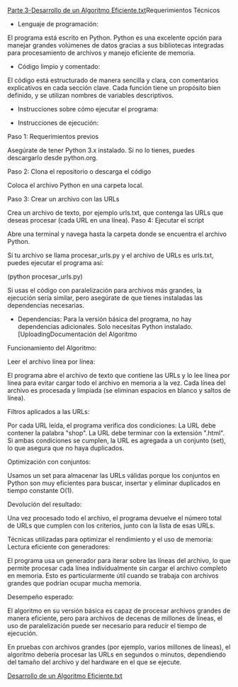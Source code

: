[Parte 3-Desarrollo de un Algoritmo Eficiente.txt](https://github.com/user-attachments/files/17249501/Parte.3-Desarrollo.de.un.Algoritmo.Eficiente.txt)Requerimientos Técnicos

* Lenguaje de programación:

El programa está escrito en Python.
Python es una excelente opción para manejar grandes volúmenes de datos gracias a sus bibliotecas integradas para procesamiento de archivos y manejo eficiente de memoria.

* Código limpio y comentado:

El código está estructurado de manera sencilla y clara, con comentarios explicativos en cada sección clave.
Cada función tiene un propósito bien definido, y se utilizan nombres de variables descriptivos.

* Instrucciones sobre cómo ejecutar el programa:

* Instrucciones de ejecución:
  
Paso 1: Requerimientos previos

Asegúrate de tener Python 3.x instalado. Si no lo tienes, puedes descargarlo desde python.org.

Paso 2: Clona el repositorio o descarga el código

Coloca el archivo Python en una carpeta local.

Paso 3: Crear un archivo con las URLs

Crea un archivo de texto, por ejemplo urls.txt, que contenga las URLs que deseas procesar (cada URL en una línea).
Paso 4: Ejecutar el script

Abre una terminal y navega hasta la carpeta donde se encuentra el archivo Python.

Si tu archivo se llama procesar_urls.py y el archivo de URLs es urls.txt, puedes ejecutar el programa así:

  (python procesar_urls.py)

Si usas el código con paralelización para archivos más grandes, la ejecución sería similar, pero asegúrate de que tienes instaladas las dependencias necesarias.

* Dependencias:
Para la versión básica del programa, no hay dependencias adicionales. Solo necesitas Python instalado.[UploadingDocumentación del Algoritmo

Funcionamiento del Algoritmo:

Leer el archivo línea por línea:

El programa abre el archivo de texto que contiene las URLs y lo lee línea por línea para evitar cargar todo el archivo en memoria a la vez.
Cada línea del archivo es procesada y limpiada (se eliminan espacios en blanco y saltos de línea).

Filtros aplicados a las URLs:

Por cada URL leída, el programa verifica dos condiciones:
La URL debe contener la palabra "shop".
La URL debe terminar con la extensión ".html".
Si ambas condiciones se cumplen, la URL es agregada a un conjunto (set), lo que asegura que no haya duplicados.

Optimización con conjuntos:

Usamos un set para almacenar las URLs válidas porque los conjuntos en Python son muy eficientes para buscar, insertar y eliminar duplicados en tiempo constante O(1).

Devolución del resultado:

Una vez procesado todo el archivo, el programa devuelve el número total de URLs que cumplen con los criterios, junto con la lista de esas URLs.

Técnicas utilizadas para optimizar el rendimiento y el uso de memoria:
Lectura eficiente con generadores:

El programa usa un generador para iterar sobre las líneas del archivo, lo que permite procesar cada línea individualmente sin cargar el archivo completo en memoria.
Esto es particularmente útil cuando se trabaja con archivos grandes que podrían ocupar mucha memoria.

Desempeño esperado:

El algoritmo en su versión básica es capaz de procesar archivos grandes de manera eficiente, pero para archivos de decenas de millones de líneas, el uso de paralelización puede ser necesario para reducir el tiempo de ejecución.

En pruebas con archivos grandes (por ejemplo, varios millones de líneas), el algoritmo debería procesar las URLs en segundos o minutos, dependiendo del tamaño del archivo y del hardware en el que se ejecute.


[Desarrollo de un Algoritmo Eficiente.txt](https://github.com/user-attachments/files/17249509/Parte.3-Desarrollo.de.un.Algoritmo.Eficiente.txt)
